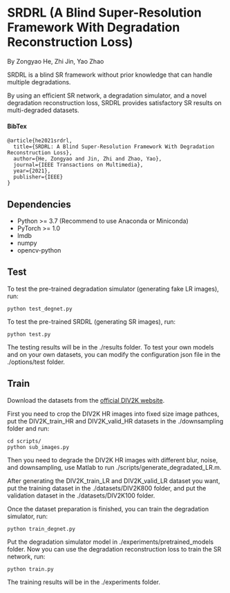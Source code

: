 # SRDRL (A Blind Super-Resolution Framework With Degradation Reconstruction Loss)
By Zongyao He, Zhi Jin, Yao Zhao

SRDRL is a blind SR framework without prior knowledge that can handle multiple degradations.

By using an efficient SR network, a degradation simulator, and a novel degradation reconstruction loss, SRDRL provides satisfactory SR results on multi-degraded datasets.

#### BibTex
```
@article{he2021srdrl,
  title={SRDRL: A Blind Super-Resolution Framework With Degradation Reconstruction Loss},
  author={He, Zongyao and Jin, Zhi and Zhao, Yao},
  journal={IEEE Transactions on Multimedia},
  year={2021},
  publisher={IEEE}
}
```

## Dependencies 
* Python >= 3.7 (Recommend to use Anaconda or Miniconda)
* PyTorch >= 1.0
* lmdb
* numpy
* opencv-python

## Test
To test the pre-trained degradation simulator (generating fake LR images), run:
```
python test_degnet.py
```

To test the pre-trained SRDRL (generating SR images), run:
```
python test.py
```

The testing results will be in the ./results folder. To test your own models and on your own datasets, you can modify the configuration json file in the ./options/test folder.

## Train
Download the datasets from the [official DIV2K website](https://data.vision.ee.ethz.ch/cvl/DIV2K/).

First you need to crop the DIV2K HR images into fixed size image pathces, put the DIV2K_train_HR and DIV2K_valid_HR datasets in the ./downsampling folder and run:
```
cd scripts/
python sub_images.py
```

Then you need to degrade the DIV2K HR images with different blur, noise, and downsampling, use Matlab to run ./scripts/generate_degradated_LR.m.

After generating the DIV2K_train_LR and DIV2K_valid_LR dataset you want, put the training dataset in the ./datasets/DIV2K800 folder, and put the validation dataset in the ./datasets/DIV2K100 folder.

Once the dataset preparation is finished, you can train the degradation simulator, run:
```
python train_degnet.py
```

Put the degradation simulator model in ./experiments/pretrained_models folder. Now you can use the degradation reconstruction loss to train the SR network, run:
```
python train.py
```

The training results will be in the ./experiments folder.
